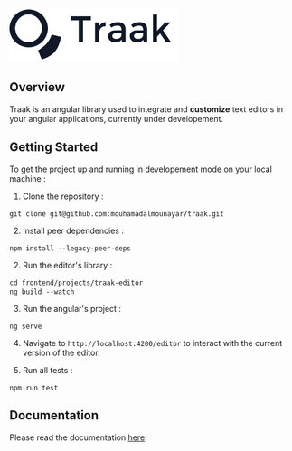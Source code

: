 #
<img src="./src/assets/logo.png" width="300" height="auto">

## Overview 
 
Traak is an angular library used to integrate and **customize** text editors in your angular applications, currently under developement.

## Getting Started
To get the project up and running in developement mode on your local machine : 
1. Clone the repository : 
```shell 
git clone git@github.com:mouhamadalmounayar/traak.git
```
2. Install peer dependencies : 
```shell
npm install --legacy-peer-deps
```
2. Run the editor's library : 
```shell
cd frontend/projects/traak-editor
ng build --watch
```
3. Run the angular's project : 
```shell 
ng serve
```
4. Navigate to `http://localhost:4200/editor` to interact with the current version of the editor.

5. Run all tests : 
```shell
npm run test
```

## Documentation
Please read the documentation [here](./docs/).
